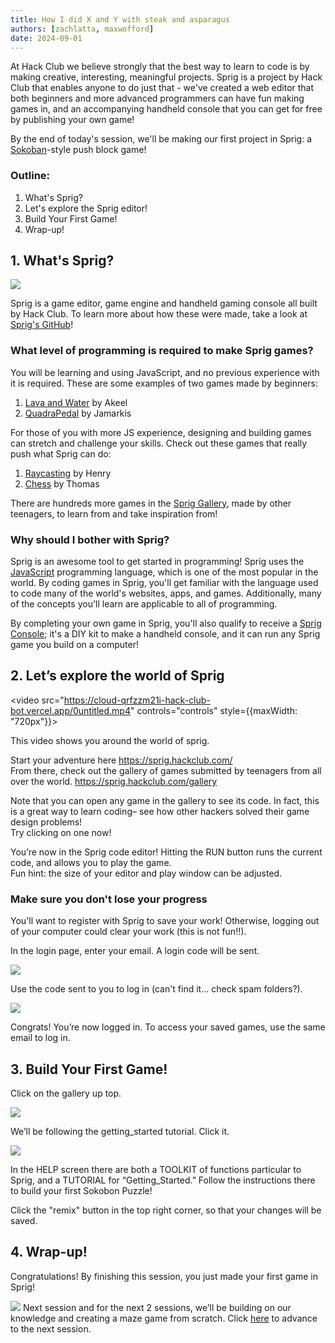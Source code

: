```yaml
---
title: How I did X and Y with steak and asparagus
authors: [zachlatta, maxwofford]
date: 2024-09-01
---
```


At Hack Club we believe strongly that the best way to learn to code is by making creative, interesting, meaningful projects. Sprig is a project by Hack Club that enables anyone to do just that - we've created a web editor that both beginners and more advanced programmers can have fun making games in, and an accompanying handheld console that you can get for free by publishing your own game!

By the end of today's session, we'll be making our first project in Sprig: a [Sokoban](https://en.wikipedia.org/wiki/Sokoban)-style push block game!

### Outline:
1. What's Sprig?
2. Let's explore the Sprig editor!
3. Build Your First Game!
4. Wrap-up!

## 1. What's Sprig?

![](https://sprig.hackclub.com/stories-tiny/sprig-front.jpeg)

Sprig is a game editor, game engine and handheld gaming console all built by Hack Club. To learn more about how these were made, take a look at [Sprig's GitHub](https://github.com/hackclub/sprig)!

### What level of programming is required to make Sprig games?

You will be learning and using JavaScript, and no previous experience with it is required. These are some examples of two games made by beginners:
1. [Lava and Water](https://sprig.hackclub.com/gallery/Lava_and_Water) by Akeel
2. [QuadraPedal](https://sprig.hackclub.com/gallery/QuadraPedal) by Jamarkis

For those of you with more JS experience, designing and building games can stretch and challenge your skills. Check out these games that really push what Sprig can do:
1. [Raycasting](https://sprig.hackclub.com/gallery/raycasting) by Henry
2. [Chess](https://sprig.hackclub.com/gallery/chess) by Thomas

There are hundreds more games in the [Sprig Gallery](https://sprig.hackclub.com/gallery), made by other teenagers, to learn from and take inspiration from!

### Why should I bother with Sprig?
Sprig is an awesome tool to get started in programming! Sprig uses the [JavaScript](https://developer.mozilla.org/en-US/docs/Web/JavaScript) programming language, which is one of the most popular in the world. By coding games in Sprig, you'll get familiar with the language used to code many of the world's websites, apps, and games. Additionally, many of the concepts you'll learn are applicable to all of programming.

By completing your own game in Sprig, you'll also qualify to receive a [Sprig Console](https://github.com/hackclub/sprig-hardware); it's a DIY kit to make a handheld console, and it can run any Sprig game you build on a computer!

## 2. Let’s explore the world of Sprig

<video src="https://cloud-qrfzzm21i-hack-club-bot.vercel.app/0untitled.mp4" controls="controls" style={{maxWidth: "720px"}}></video>

This video shows you around the world of sprig.

Start your adventure here https://sprig.hackclub.com/  
From there, check out the gallery of games submitted by teenagers from all over the world. https://sprig.hackclub.com/gallery

Note that you can open any game in the gallery to see its code. In fact, this is a great way to learn coding– see how other hackers solved their game design problems!  
Try clicking on one now!

You’re now in the Sprig code editor! Hitting the RUN button runs the current code, and allows you to play the game.  
Fun hint: the size of your editor and play window can be adjusted.


### Make sure you don't lose your progress

You'll want to register with Sprig to save your work! Otherwise, logging out of your computer could clear your work (this is not fun!!).

In the login page, enter your email. A login code will be sent.

![](https://cloud-2pdfjcqvn-hack-club-bot.vercel.app/0log_in___sprig.png)

Use the code sent to you to log in (can't find it... check spam folders?).

![](https://cloud-hpv87yyem-hack-club-bot.vercel.app/0your_games___sprig.png)

Congrats! You’re now logged in. To access your saved games, use the same email to log in.

## 3. Build Your First Game!
Click on the gallery up top.

![](https://cloud-1f122cf0k-hack-club-bot.vercel.app/0gallery___sprig.png)

We’ll be following the getting_started tutorial. Click it.

![](https://cloud-pcjfwllpn-hack-club-bot.vercel.app/0getting_started___sprig.png)

In the HELP screen there are both a TOOLKIT of functions particular to Sprig, and a TUTORIAL for “Getting_Started.” Follow the instructions there to build your first Sokobon Puzzle!

Click the "remix" button in the top right corner, so that your changes will be saved.

## 4. Wrap-up!
Congratulations! By finishing this session, you just made your first game in Sprig!

![](https://cloud-4ja9fp00s-hack-club-bot.vercel.app/0image.png)
Next session and for the next 2 sessions, we’ll be building on our knowledge and creating a maze game from scratch. Click [here](/batch/sprig/part-2) to advance to the next session.
